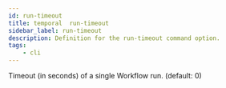 ```yaml
---
id: run-timeout
title: temporal  run-timeout
sidebar_label: run-timeout
description: Definition for the run-timeout command option.
tags:
	- cli
---
```


Timeout (in seconds) of a single Workflow run. (default: 0)
